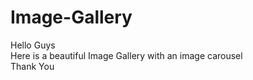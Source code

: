 # Image-Gallery
Hello Guys<br>
Here is a beautiful Image Gallery with an image carousel<br>
Thank You
